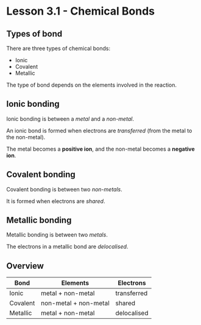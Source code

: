 # Lesson 3.1 - Chemical Bonds

## Types of bond

There are three types of chemical bonds:

* Ionic
* Covalent
* Metallic

The type of bond depends on the elements involved in the reaction.

## Ionic bonding

Ionic bonding is between a *metal* and a *non-metal*.

An ionic bond is formed when electrons are *transferred* (from the metal to the non-metal).

The metal becomes a **positive ion**, and the non-metal becomes a **negative ion**.

## Covalent bonding

Covalent bonding is between two *non-metals*.

It is formed when electrons are *shared*.

## Metallic bonding

Metallic bonding is between two *metals*.

The electrons in a metallic bond are *delocalised*.

## Overview

| Bond     | Elements              | Electrons   |
|----------|-----------------------|-------------|
| Ionic    | metal + non-metal     | transferred |
| Covalent | non-metal + non-metal | shared      |
| Metallic | metal + non-metal     | delocalised |
